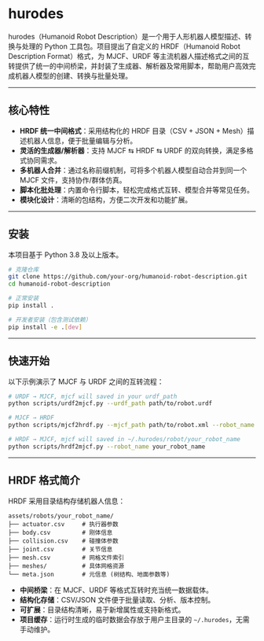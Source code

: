 # hurodes

hurodes（Humanoid Robot Description）是一个用于人形机器人模型描述、转换与处理的 Python 工具包。项目提出了自定义的 HRDF（Humanoid Robot Description Format）格式，为 MJCF、URDF 等主流机器人描述格式之间的互转提供了统一的中间桥梁，并封装了生成器、解析器及常用脚本，帮助用户高效完成机器人模型的创建、转换与批量处理。

---

## 核心特性

- **HRDF 统一中间格式**：采用结构化的 HRDF 目录（CSV + JSON + Mesh）描述机器人信息，便于批量编辑与分析。
- **灵活的生成器/解析器**：支持 MJCF ⇆ HRDF ⇆ URDF 的双向转换，满足多格式协同需求。
- **多机器人合并**：通过名称前缀机制，可将多个机器人模型自动合并到同一个 MJCF 文件，支持协作/群体仿真。
- **脚本化批处理**：内置命令行脚本，轻松完成格式互转、模型合并等常见任务。
- **模块化设计**：清晰的包结构，方便二次开发和功能扩展。

---

## 安装

本项目基于 Python 3.8 及以上版本。

```bash
# 克隆仓库
git clone https://github.com/your-org/humanoid-robot-description.git
cd humanoid-robot-description

# 正常安装
pip install .

# 开发者安装（包含测试依赖）
pip install -e .[dev]
```

---

## 快速开始

以下示例演示了 MJCF 与 URDF 之间的互转流程：

```bash
# URDF → MJCF, mjcf will saved in your urdf_path
python scripts/urdf2mjcf.py --urdf_path path/to/robot.urdf

# MJCF → HRDF
python scripts/mjcf2hrdf.py --mjcf_path path/to/robot.xml --robot_name your_robot_name

# HRDF → MJCF, mjcf will saved in ~/.hurodes/robot/your_robot_name
python scripts/hrdf2mjcf.py --robot_name your_robot_name
```

---


## HRDF 格式简介

HRDF 采用目录结构存储机器人信息：

```
assets/robots/your_robot_name/
├── actuator.csv     # 执行器参数
├── body.csv         # 刚体信息
├── collision.csv    # 碰撞体参数
├── joint.csv        # 关节信息
├── mesh.csv         # 网格文件索引
├── meshes/          # 具体网格资源
└── meta.json        # 元信息 (树结构、地面参数等)
```

- **中间桥梁**：在 MJCF、URDF 等格式互转时充当统一数据载体。
- **结构化存储**：CSV/JSON 文件便于批量读取、分析、版本控制。
- **可扩展**：目录结构清晰，易于新增属性或支持新格式。
- **项目缓存**：运行时生成的临时数据会存放于用户主目录的 `~/.hurodes`，无需手动维护。
